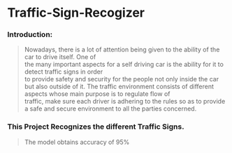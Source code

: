 # Traffic-Sign-Recogizer
### Introduction:
>Nowadays,	there	is	a	lot	of	attention	being	given	to	the	ability	of	the	car	to	drive	itself.	One	of	
the	many	important	aspects	for	a	self	driving	car	is	the	ability	for	it	to	detect	traffic	signs	in	order	
to	provide	safety	and	security	for	the	people	not	only	inside	the	car	but	also	outside	of	it.
The	traffic	environment	consists	of	different	aspects	whose	main	purpose	is	to	regulate	flow	of	
traffic,	 make	 sure	 each	 driver	 is	 adhering	 to	 the	 rules	 so	 as	 to	 provide	 a	 safe	 and	 secure	
environment	to	all	the	parties	concerned.	
### This Project Recognizes the different Traffic Signs. 
> The model obtains accuracy of 95%

